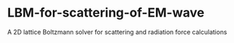 # LBM-for-scattering-of-EM-wave
A 2D lattice Boltzmann solver for scattering and radiation force calculations







